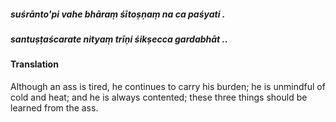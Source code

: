 ##### suśrānto'pi vahe bhāraṃ śītoṣṇaṃ na ca paśyati .
##### santuṣṭaścarate nityaṃ trīṇi śikṣecca gardabhāt ..

#### Translation

Although an ass is tired, he continues to carry his burden; he is unmindful of cold and heat; and he is always contented; these three things should be learned from the ass.